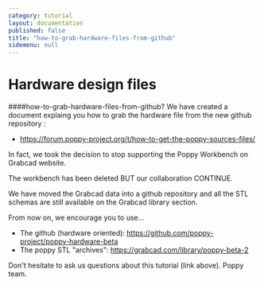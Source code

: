 ```yaml
---
category: tutorial
layout: documentation
published: false
title: "how-to-grab-hardware-files-from-github"
sidemenu: null
---
```


Hardware design files <a id="top"></a>
=======

####how-to-grab-hardware-files-from-github?
We have created a document explaing you how to grab the hardware file from the new github repository : 
- https://forum.poppy-project.org/t/how-to-get-the-poppy-sources-files/

In fact, we took the decision to stop supporting the Poppy Workbench on Grabcad website.

The workbench has been deleted BUT our collaboration CONTINUE.  

We have moved the Grabcad data into a github repository and all the STL schemas are still available on the Grabcad library section.

From now on, we encourage you to use...
- The github (hardware oriented): https://github.com/poppy-project/poppy-hardware-beta
- The poppy STL "archives": https://grabcad.com/library/poppy-beta-2

Don't hesitate to ask us questions about this tutorial (link above).
Poppy team.
